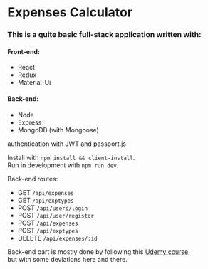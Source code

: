 # Expenses Calculator
### This is a quite basic full-stack application written with:  
#### Front-end:
  * React
  * Redux
  * Material-Ui

#### Back-end:
  * Node
  * Express
  * MongoDB (with Mongoose)
 
 authentication with JWT and passport.js
 
Install with `npm install && client-install`.  
Run in development with `npm run dev`.

Back-end routes:
  * GET `/api/expenses`
  * GET `/api/exptypes`
  * POST `/api/users/login`
  * POST `/api/user/register`
  * POST `/api/expenses`
  * POST `/api/exptypes`
  * DELETE `/api/expenses/:id`
  
  Back-end part is mostly done by following this [Udemy course](https://www.udemy.com/mern-stack-front-to-back/),  
  but with some deviations here and there.
